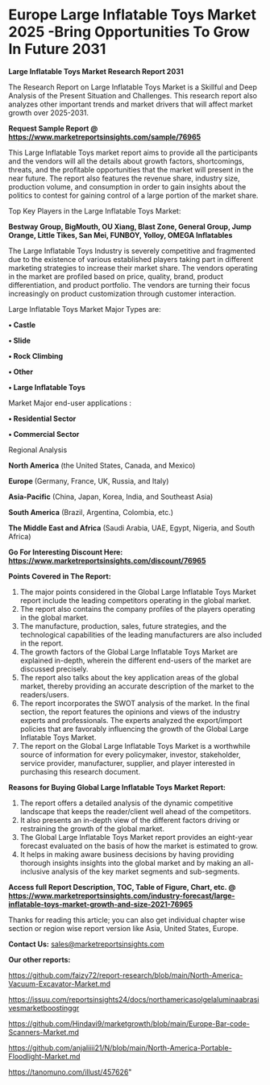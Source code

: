  # Europe Large Inflatable Toys Market 2025 -Bring Opportunities To Grow In Future 2031

<strong>Large Inflatable Toys Market Research Report 2031</strong>

The Research Report on Large Inflatable Toys Market is a Skillful and Deep Analysis of the Present Situation and Challenges. This research report also analyzes other important trends and market drivers that will affect market growth over 2025-2031.

<strong>Request Sample Report @ <a href=https://www.marketreportsinsights.com/sample/76965>https://www.marketreportsinsights.com/sample/76965</a></strong>

This Large Inflatable Toys market report aims to provide all the participants and the vendors will all the details about growth factors, shortcomings, threats, and the profitable opportunities that the market will present in the near future. The report also features the revenue share, industry size, production volume, and consumption in order to gain insights about the politics to contest for gaining control of a large portion of the market share.

Top Key Players in the Large Inflatable Toys Market:

<strong>Bestway Group, BigMouth, OU Xiang, Blast Zone, General Group, Jump Orange, Little Tikes, San Mei, FUNBOY, Yolloy, OMEGA Inflatables</strong>

The Large Inflatable Toys Industry is severely competitive and fragmented due to the existence of various established players taking part in different marketing strategies to increase their market share. The vendors operating in the market are profiled based on price, quality, brand, product differentiation, and product portfolio. The vendors are turning their focus increasingly on product customization through customer interaction.

Large Inflatable Toys Market Major Types are:

<strong>• Castle

• Slide

• Rock Climbing

• Other

• Large Inflatable Toys</strong>

Market Major end-user applications :

<strong>• Residential Sector

• Commercial Sector</strong>

Regional Analysis

</u><strong><b>North America</b></strong> (the United States, Canada, and Mexico)

<strong><b>Europe </b></strong>(Germany, France, UK, Russia, and Italy)

<strong><b>Asia-Pacific</b></strong> (China, Japan, Korea, India, and Southeast Asia)

<strong><b>South America</b></strong> (Brazil, Argentina, Colombia, etc.)

<strong><b>The Middle East and Africa</b></strong> (Saudi Arabia, UAE, Egypt, Nigeria, and South Africa)

<strong>Go For Interesting Discount Here: <a href=https://www.marketreportsinsights.com/discount/76965>https://www.marketreportsinsights.com/discount/76965</a></strong>

<strong>Points Covered in The Report:</strong>
<ol>
  <li>The major points considered in the Global Large Inflatable Toys Market report include the leading competitors operating in the global market.</li>
  <li>The report also contains the company profiles of the players operating in the global market.</li>
  <li>The manufacture, production, sales, future strategies, and the technological capabilities of the leading manufacturers are also included in the report.</li>
  <li>The growth factors of the Global Large Inflatable Toys Market are explained in-depth, wherein the different end-users of the market are discussed precisely.</li>
  <li>The report also talks about the key application areas of the global market, thereby providing an accurate description of the market to the readers/users.</li>
  <li>The report incorporates the SWOT analysis of the market. In the final section, the report features the opinions and views of the industry experts and professionals. The experts analyzed the export/import policies that are favorably influencing the growth of the Global Large Inflatable Toys Market.</li>
  <li>The report on the Global Large Inflatable Toys Market is a worthwhile source of information for every policymaker, investor, stakeholder, service provider, manufacturer, supplier, and player interested in purchasing this research document.</li>
</ol>
<strong>Reasons for Buying Global Large Inflatable Toys Market Report:</strong>

<ol>
  <li>The report offers a detailed analysis of the dynamic competitive landscape that keeps the reader/client well ahead of the competitors.</li>
  <li>It also presents an in-depth view of the different factors driving or restraining the growth of the global market.</li>
  <li>The Global Large Inflatable Toys Market report provides an eight-year forecast evaluated on the basis of how the market is estimated to grow.</li>
  <li>It helps in making aware business decisions by having providing thorough insights insights into the global market and by making an all-inclusive analysis of the key market segments and sub-segments.</li>
</ol>
<strong>Access full Report Description, TOC, Table of Figure, Chart, etc. @ <a href=https://www.marketreportsinsights.com/industry-forecast/large-inflatable-toys-market-growth-and-size-2021-76965>https://www.marketreportsinsights.com/industry-forecast/large-inflatable-toys-market-growth-and-size-2021-76965</a></strong>


Thanks for reading this article; you can also get individual chapter wise section or region wise report version like Asia, United States, Europe.

<strong>Contact Us:</strong>
sales@marketreportsinsights.com

<strong>Our other reports:</strong>

<a href=https://github.com/faizy72/report-research/blob/main/North-America-Vacuum-Excavator-Market.md>https://github.com/faizy72/report-research/blob/main/North-America-Vacuum-Excavator-Market.md</a>

<a href=https://issuu.com/reportsinsights24/docs/northamericasolgelaluminaabrasivesmarketboostinggr>https://issuu.com/reportsinsights24/docs/northamericasolgelaluminaabrasivesmarketboostinggr</a>

<a href=https://github.com/Hindavi9/marketgrowth/blob/main/Europe-Bar-code-Scanners-Market.md>https://github.com/Hindavi9/marketgrowth/blob/main/Europe-Bar-code-Scanners-Market.md</a>

<a href=https://github.com/anjaliiii21/N/blob/main/North-America-Portable-Floodlight-Market.md>https://github.com/anjaliiii21/N/blob/main/North-America-Portable-Floodlight-Market.md</a>

<a href=https://tanomuno.com/illust/457626>https://tanomuno.com/illust/457626</a>"
